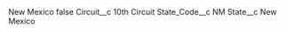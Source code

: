 <?xml version="1.0" encoding="UTF-8"?>
<CustomMetadata xmlns="http://soap.sforce.com/2006/04/metadata" xmlns:xsi="http://www.w3.org/2001/XMLSchema-instance" xmlns:xsd="http://www.w3.org/2001/XMLSchema">
    <label>New Mexico</label>
    <protected>false</protected>
    <values>
        <field>Circuit__c</field>
        <value xsi:type="xsd:string">10th Circuit</value>
    </values>
    <values>
        <field>State_Code__c</field>
        <value xsi:type="xsd:string">NM</value>
    </values>
    <values>
        <field>State__c</field>
        <value xsi:type="xsd:string">New Mexico</value>
    </values>
</CustomMetadata>
